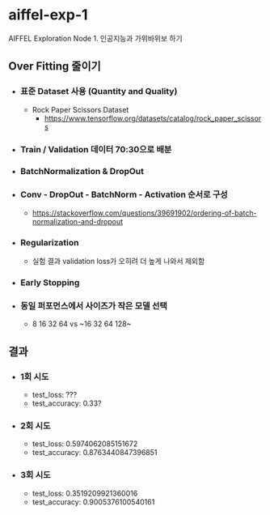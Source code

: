# aiffel-exp-1
AIFFEL Exploration Node 1. 인공지능과 가위바위보 하기

## Over Fitting 줄이기
- ### 표준 Dataset 사용 (Quantity and Quality)
  - Rock Paper Scissors Dataset
    - https://www.tensorflow.org/datasets/catalog/rock_paper_scissors
- ### Train / Validation 데이터 70:30으로 배분
- ### BatchNormalization & DropOut
- ### Conv - DropOut - BatchNorm - Activation 순서로 구성
  - https://stackoverflow.com/questions/39691902/ordering-of-batch-normalization-and-dropout
- ### Regularization
  - 실험 결과 validation loss가 오히려 더 높게 나와서 제외함
- ### Early Stopping
- ### 동일 퍼포먼스에서 사이즈가 작은 모델 선택
  - 8 16 32 64 vs ~16 32 64 128~

## 결과
- ### 1회 시도
  - test_loss: ??? <br/>
  - test_accuracy: 0.33? <br/>
- ### 2회 시도
  - test_loss: 0.5974062085151672 <br/>
  - test_accuracy: 0.8763440847396851 <br/>
- ### 3회 시도
  - test_loss: 0.3519209921360016 <br/>
  - test_accuracy: 0.9005376100540161 <br/>
